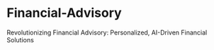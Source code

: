 # Financial-Advisory
Revolutionizing Financial Advisory: Personalized, AI-Driven Financial Solutions
